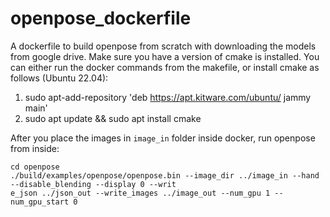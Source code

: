 
# openpose_dockerfile
A dockerfile to build openpose from scratch with downloading the models from google drive.
Make sure you have a version of cmake is installed. You can either run the docker commands from the makefile, or install cmake as follows (Ubuntu 22.04):
 1.  sudo apt-add-repository 'deb https://apt.kitware.com/ubuntu/ jammy main'
 2.  sudo apt update &&  sudo apt install cmake
 
After you place the images in `image_in` folder inside docker, run openpose from inside:

    cd openpose
    ./build/examples/openpose/openpose.bin --image_dir ../image_in --hand --disable_blending --display 0 --writ
    e_json ../json_out --write_images ../image_out --num_gpu 1 --num_gpu_start 0
